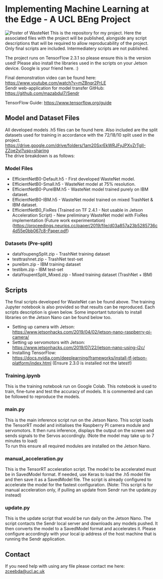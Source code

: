 # Implementing Machine Learning at the Edge - A UCL BEng Project
![Poster of WasteNet](https://github.com/mazabdul7/AtTheEdge/blob/main/presentatinPIC.png)
This is the repository for my project. Here the associated files with the project will be published, alongside any script descriptions that will be required to allow reproducability of the project. Only final scripts are included. Intermediatery scripts are not published.   
  
The project runs on TensorFlow 2.3.1 so please ensure this is the version used! Please also install the libraries used in the scripts on your Jetson device. Google is your friend here. :)    
  
Final demonstration video can be found here: https://www.youtube.com/watch?v=mZBnqr2PrLE  
Sendr web-application for model transfer GitHub: https://github.com/mazabdul7/Sendr    
  
TensorFlow Guide: https://www.tensorflow.org/guide

## Model and Dataset Files
All developed models .h5 files can be found here. Also included are the split datasets used for training in accordance with the 72/18/10 split used in the project.  
https://drive.google.com/drive/folders/1am20SxrEkWRJFyJPXvZrTgII-ZZoe2yj?usp=sharing    
The drive breakdown is as follows: 
### Model Files
- EfficientNetB0-Default.h5 - First developed WasteNet model.
- EfficientNetB0-Small.h5 - WasteNet model at 75% resolution.
- EfficientNetB0-PureIBM.h5 - WasteNet model trained purely on IBM dataset.
- EfficientNetB0-IBM.h5 - WasteNet model trained on mixed TrashNet & IBM dataset.
- EfficientNetB0_FixRes (Trained on TF 2.4.1 - Not usable in Jetson Acceleration Script) - New preliminary WasteNet model with FixRes implementation (Future work experimentation) (https://proceedings.neurips.cc/paper/2019/file/d03a857a23b5285736c4d55e0bb067c8-Paper.pdf)
### Datasets (Pre-split)
- dataYoupengSplit.zip - TrashNet training dataset
- testtrashnet.zip - TrashNet test-set
- pureibm.zip - IBM training dataset
- testibm.zip - IBM test-set
- dataYoupentSplit_Mixed.zip - Mixed training dataset (TrashNet + IBM)

## Scripts
The final scripts developed for WasteNet can be found above. The training Jupyter notebook is also provided so that results can be reproduced. Each scripts description is given below. Some important tutorials to install libraries on the Jetson Nano can be found below too.
- Setting up camera with Jetson: https://www.jetsonhacks.com/2019/04/02/jetson-nano-raspberry-pi-camera/
- Setting up servomotors with Jetson: https://www.jetsonhacks.com/2019/07/22/jetson-nano-using-i2c/
- Installing TensorFlow: https://docs.nvidia.com/deeplearning/frameworks/install-tf-jetson-platform/index.html (Ensure 2.3.0 is installed not the latest!)


### Training.ipynb
This is the training notebook run on Google Colab. This notebook is used to train, fine-tune and test the accuracy of models. It is commented and can be followed to reproduce the models.

### main.py
This is the main inference script run on the Jetson Nano. This script loads the TensorRT model and initialises the Raspberry PI camera module and servomotors. It then runs inference, displays the output on the screen and sends signals to the Servos accordingly. (Note the model may take up to 7 minutes to load)    
To run this ensure all required modules are installed on the Jetson Nano.

### manual_acceleration.py
This is the TensorRT acceleration script. The model to be accelerated must be in SavedModel format. If needed, use Keras to load the .h5 model file and then save it as a SavedModel file. The script is already configured to accelerate the model for the fastest configuration. (Note: This script is for manual acceleration only, if pulling an update from Sendr run the update.py instead)

### update.py
This is the update script that would be run daily on the Jetson Nano. The script contacts the Sendr local server and downloads any models pushed. It then converts the model to a SavedModel format and accelerates it. Please configure accordingly with your local ip address of the host machine that is running the Sendr application. 

## Contact
If you need help with using any file please contact me here: zceebda@ucl.ac.uk
